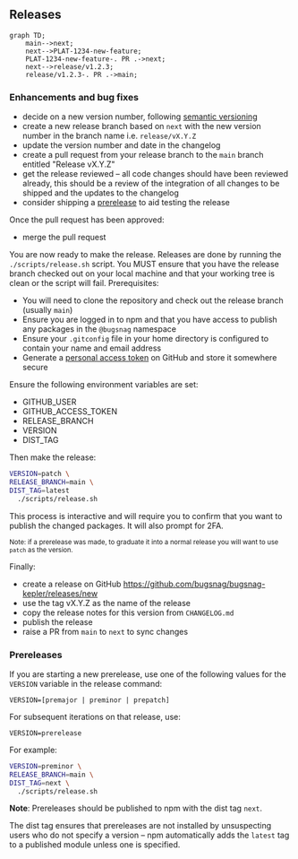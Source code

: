 ## Releases

```mermaid
graph TD;
    main-->next;
    next-->PLAT-1234-new-feature;
    PLAT-1234-new-feature-. PR .->next;
    next-->release/v1.2.3;
    release/v1.2.3-. PR .->main;
```

### Enhancements and bug fixes

- decide on a new version number, following [semantic versioning](https://semver.org/)
- create a new release branch based on `next` with the new version number in the branch name i.e. `release/vX.Y.Z`
- update the version number and date in the changelog
- create a pull request from your release branch to the `main` branch entitled "Release vX.Y.Z"
- get the release reviewed – all code changes should have been reviewed already, this should be a review of the integration of all changes to be shipped and the updates to the changelog
- consider shipping a [prerelease](#prereleases) to aid testing the release

Once the pull request has been approved:

- merge the pull request

You are now ready to make the release. Releases are done by running the `./scripts/release.sh` script. You MUST ensure that you have the release branch checked out on your local machine and that your working tree is clean or the script will fail. Prerequisites:

- You will need to clone the repository and check out the release branch (usually `main`)
- Ensure you are logged in to npm and that you have access to publish any packages in the `@bugsnag` namespace
- Ensure your `.gitconfig` file in your home directory is configured to contain your name and email address
- Generate a [personal access token](https://github.com/settings/tokens/new) on GitHub and store it somewhere secure

Ensure the following environment variables are set:

- GITHUB_USER
- GITHUB_ACCESS_TOKEN
- RELEASE_BRANCH
- VERSION
- DIST_TAG

Then make the release:

```sh
VERSION=patch \
RELEASE_BRANCH=main \
DIST_TAG=latest
  ./scripts/release.sh
```

This process is interactive and will require you to confirm that you want to publish the changed packages. It will also prompt for 2FA.

<small>Note: if a prerelease was made, to graduate it into a normal release you will want to use `patch` as the version.</small>

Finally:

- create a release on GitHub https://github.com/bugsnag/bugsnag-kepler/releases/new
- use the tag vX.Y.Z as the name of the release
- copy the release notes for this version from `CHANGELOG.md`
- publish the release
- raise a PR from `main` to `next` to sync changes

### Prereleases

If you are starting a new prerelease, use one of the following values for the `VERSION` variable in the release command:

```
VERSION=[premajor | preminor | prepatch]
```

For subsequent iterations on that release, use:

```
VERSION=prerelease
```

For example:

```sh
VERSION=preminor \
RELEASE_BRANCH=main \
DIST_TAG=next \
  ./scripts/release.sh
```

**Note**: Prereleases should be published to npm with the dist tag `next`.

The dist tag ensures that prereleases are not installed by unsuspecting users who do not specify a version – npm automatically adds the `latest` tag to a published module unless one is specified.
